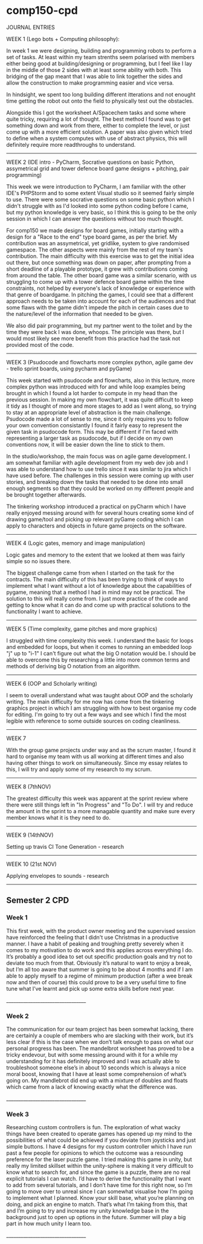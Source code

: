 # comp150-cpd

JOURNAL ENTRIES

WEEK 1 (Lego bots + Computing philosophy): 

In week 1 we were designing, building and programming robots to perform a set of tasks. At least within my team strenths seem polarised with
members either being good at building/designing or programming, but I feel like I lay in the middle of those 2 sides with at least some ability with both. This
bridging of the gap meant that I was able to link together the sides and allow the construction to make programming easier and vice versa.

In hindsight, we spent too long building different itterations and not enought time getting the robot out onto the field to physically test out the obstacles.

Alongside this I got the worksheet A/Spacechem tasks and some where quite tricky, requiring a lot of thought. The best method I found was to get something
down and work from there, either to complete the level, or just come up with a more efficient solution. A paper was also given which tried to define when a system
computes with use of abstract physics, this will definitely require more readthroughs to understand.

_________________________________

WEEK 2 (IDE intro - PyCharm, Socrative questions on basic Python, assymetrical grid and tower defence board game designs + pitching, pair programming)

This week we were introduction to PyCharm, I am familiar with the other IDE's PHPStorm and to some extent Visual studio so it seemed fairly simple to use. 
There were some socrative questions on some basic python which I didn't struggle with as I'd looked into some python coding before I came, but my python knowledge 
is very basic, so I think this is going to be the only session in which I can answer the questions without too much thought.

For comp150 we made designs for board games, initially starting with a design for a "Race to the end" type board game, as per the brief. My contribution was an
assymetrical, yet gridlike, system to give randomised gamespace. The other aspects were mainly from the rest of my team's contribution. The main difficulty with 
this exercise was to get the initial idea out there, but once something was down on paper, after prompting from a short deadline of a playable prototype, it grew 
with contributions coming from around the table. The other board game was a similar scenario, with us struggling to come up with a tower defence
board game within the time constraints, not helped by everyone's lack of knowledge or experience with that genre of boardgame. In pitching the games, I could see
that a different approach needs to be taken into account for each of the audiences and that some flaws with the game didn't impede the pitch in certain cases due
to the nature/level of the information that needed to be given.

We also did pair programming, but my partner went to the toilet and by the time they were back I was done, whoops. The principle was there, but I would most likely
see more benefit from this practice had the task not provided most of the code.

_________________________________

WEEK 3 (Psudocode and flowcharts more complex python, agile game dev - trello sprint boards, using pycharm and pyGame)

This week started with psudocode and flowcharts, also in this lecture, more complex python was introduced with for and while loop examples being brought in which I
found a lot harder to compute in my head than the previous session. In making my own flowchart, it was quite difficult to keep it tidy as I thought of more and more
stages to add as I went along, so trying to stay at an appropriate level of abstraction is the main challenge. Psudocode made a lot of sense to me, since it only
requires you to follow your own convention consistantly I found it fairly easy to represent the given task in psudocode form. This may be different if I'm faced with
representing a larger task as psudocode, but if I decide on my own conventions now, it will be easier down the line to stick to them.

In the studio/workshop, the main focus was on agile game development. I am somewhat familiar with agile development from my web dev job and I was able to understand
how to use trello since it was similar to jira which I have used before. The challenges in this session were coming up with user stories, and breaking down the
tasks that needed to be done into small enough segments so that they could be worked on my different people and be brought together afterwards.

The tinkering workshop introduced a practical on pyCharm which I have really enjoyed messing around with for several hours creating some kind of drawing game/tool
and picking up relevant pyGame coding which I can apply to characters and objects in future game projects on the software.

_________________________________

WEEK 4 (Logic gates, memory and image manipulation)

Logic gates and memory to the extent that we looked at them was fairly simple so no issues there.

The biggest challenge came from when I started on the task for the contracts. The main difficulty of this has been trying to think of ways to implement what I want
without a lot of knowledge about the capabilities of pygame, meaning that a method I had in mind may not be practical. The solution to this will really come from.
I just more practice of the code and getting to know what it can do and come up with practical solutions to the functionality I want to achieve.

_________________________________

WEEK 5 (Time complexity, game pitches and more graphics)

I struggled with time complexity this week. I understand the basic for loops and embedded for loops, but when it comes to running an embedded loop "j" up to "i-1" I can't figure out what the big O notation would be. I should be able to overcome this by researching a little into more common terms and methods of deriving big O notation from an algorithm.

_________________________________

WEEK 6 (OOP and Scholarly writing)

I seem to overall understand what was taught about OOP and the scholarly writing. The main difficulty for me now has come from the tinkering graphics project in which I am struggling with how to best organise my code for editing. I'm going to try out a few ways and see which I find the most legible with reference to some outside sources on coding cleanliness.

_________________________________

WEEK 7

With the group game projects under way and as the scrum master, I found it hard to organise my team with us all working at different times and also having other things to work on simultaneously. Since my essay relates to this, I will try and apply some of my research to my scrum.

_________________________________

WEEK 8 (7thNOV)

The greatest difficulty this week was apparent at the sprint review where there were still things left in "In Progress" and "To Do". I will try and reduce the amount in the sprint to a more managable quantity and make sure every member knows what it is they need to do.

_________________________________

WEEK 9 (14thNOV)

Setting up travis CI
Tone Generation - research

_________________________________

WEEK 10 (21st NOV)

Applying envelopes to sounds - research

_________________________________
<h2>Semester 2 CPD</h2>
<h3>Week 1</h3>
<p>This first week, with the product owner meeting and the supervised session have reinforced the feeling that I didn't use Christmas in a productive manner. I have a habit of peaking and troughing  pretty severely when it comes to my motivation to do work and this applies across everything I do. It’s probably a good idea to set out specific production goals and try not to deviate too much from that. Obviously it’s natural to want to enjoy a break, but I’m all too aware that summer is going to be about 4 months and if I am able to apply myself to a regime of minimum production (after a wee break now and then of course) this could prove to be a very useful time to fine tune what I’ve learnt and pick up some extra skills before next year.</p>
_________________________________
<h3>Week 2</h3>
<p>The communication for our team project has been somewhat lacking, there are certainly a couple of members who are slacking with their work, but it’s less clear if this is the case when we don’t talk enough to pass on what our personal progress has been. The mandelbrot worksheet has proved to be a tricky endevour, but with some messing around with it for a while my understanding for it has definitely improved and I was actually able to troubleshoot someone else’s in about 10 seconds which is always a nice moral boost, knowing that I have at least some comprehension of what’s going on. My mandlebrot did end up with a mixture of doubles and floats which came from a lack of knowing exactly what the difference was.</p>
_________________________________
<h3>Week 3</h3>
<p>Researching custom controllers is fun. The exploration of what wacky things have been created to operate games has opened up my mind to the possibilities of what could be achieved if you deviate from joysticks and just simple buttons. I have 4 designs for my custom controller which I have run past a few people for opinions to which the outcome was a resounding preference for the laser puzzle game. I tried making this game in unity, but really my limited skillset within the unity-sphere is making it very difficult to know what to search for, and since the game is a puzzle, there are no real explicit tutorials I can watch. I’d have to derive the functionality that I want to add from several tutorials, and I don’t have time for this right now, so I’m going to move over to unreal since I can somewhat visualise how I’m going to implement what I planned. Know your skill base, what you’re planning on doing, and pick an engine to match. That’s what I’m taking from this, that and I’m going to try and increase my unity knowledge base in the background just to open up options in the future. Summer will play a big part in how much unity I learn too.</p>
_________________________________
